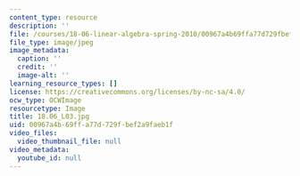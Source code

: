 ```yaml
---
content_type: resource
description: ''
file: /courses/18-06-linear-algebra-spring-2010/00967a4b69ffa77d729fbef2a9faeb1f_18.06_L03.jpg
file_type: image/jpeg
image_metadata:
  caption: ''
  credit: ''
  image-alt: ''
learning_resource_types: []
license: https://creativecommons.org/licenses/by-nc-sa/4.0/
ocw_type: OCWImage
resourcetype: Image
title: 18.06_L03.jpg
uid: 00967a4b-69ff-a77d-729f-bef2a9faeb1f
video_files:
  video_thumbnail_file: null
video_metadata:
  youtube_id: null
---
```

